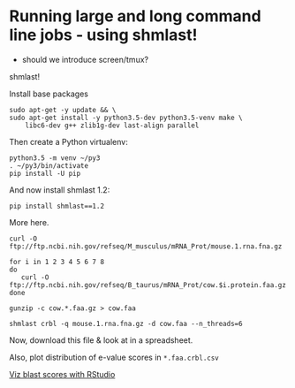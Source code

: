 # Running large and long command line jobs - using shmlast!

* should we introduce screen/tmux?

shmlast!

Install base packages

```
sudo apt-get -y update && \
sudo apt-get install -y python3.5-dev python3.5-venv make \
    libc6-dev g++ zlib1g-dev last-align parallel
```

Then create a Python virtualenv:
```
python3.5 -m venv ~/py3
. ~/py3/bin/activate
pip install -U pip
```

And now install shmlast 1.2:
```
pip install shmlast==1.2
```

More here.


```
curl -O ftp://ftp.ncbi.nih.gov/refseq/M_musculus/mRNA_Prot/mouse.1.rna.fna.gz

for i in 1 2 3 4 5 6 7 8
do
   curl -O ftp://ftp.ncbi.nih.gov/refseq/B_taurus/mRNA_Prot/cow.$i.protein.faa.gz
done

gunzip -c cow.*.faa.gz > cow.faa

shmlast crbl -q mouse.1.rna.fna.gz -d cow.faa --n_threads=6
```

Now, download this file & look at in a spreadsheet.

Also, plot distribution of e-value scores in `*.faa.crbl.csv`

[Viz blast scores with RStudio](visualizing-blast-scores-with-RStudio.html)
